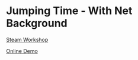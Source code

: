 # Jumping Time - With Net Background

[Steam Workshop](https://steamcommunity.com/sharedfiles/filedetails/?id=1856193357)

[Online Demo](https://acdzh.github.io/Jump_Time-Web/index.html)